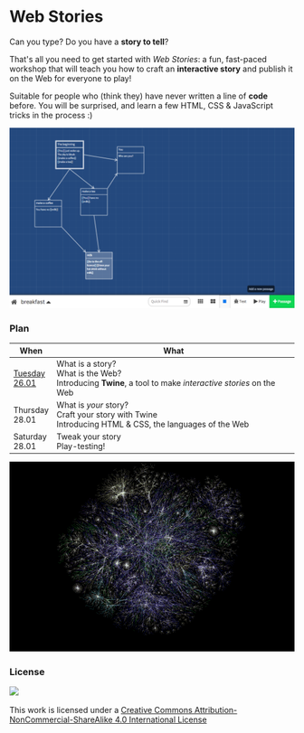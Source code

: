 # Web Stories

Can you type? Do you have a **story to tell**?

That's all you need to get started with *Web Stories*: a fun, fast-paced workshop that will teach you how to craft an **interactive story** and publish it on the Web for everyone to play!

Suitable for people who (think they) have never written a line of **code** before. You will be surprised, and learn a few HTML, CSS & JavaScript tricks in the process :)

[![](assets/twine-map.png)](twine)

### Plan

When | What
---- | ----
[Tuesday<br>26.01](sessions/01) | What is a story? <br>What is the Web?<br> Introducing **Twine**, a tool to make *interactive stories* on the Web
Thursday<br>28.01 | What is *your* story? <br>Craft your story with Twine <br>Introducing HTML & CSS, the languages of the Web
Saturday<br>28.01 | Tweak your story <br>Play-testing!

[![](assets/web-graph.gif)](https://en.wikipedia.org/wiki/File:Internet_map_plain_1024.png)

### License

[![](https://i.creativecommons.org/l/by-nc-sa/4.0/88x31.png)](http://creativecommons.org/licenses/by-nc-sa/4.0)

This work is licensed under a [Creative Commons Attribution-NonCommercial-ShareAlike 4.0 International License ](http://creativecommons.org/licenses/by-nc-sa/4.0)